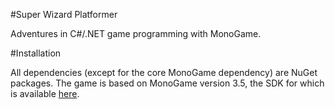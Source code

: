 #Super Wizard Platformer

Adventures in C#/.NET game programming with MonoGame.

#Installation

All dependencies (except for the core MonoGame dependency) are NuGet packages. 
The game is based on MonoGame version 3.5, the SDK for which is available 
[here](http://www.monogame.net/2016/03/17/monogame-3-5/).
